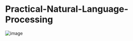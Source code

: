 # Practical-Natural-Language-Processing
![image](https://github.com/user-attachments/assets/a965e5da-1d0b-415b-bab4-7b942b4149b9)
